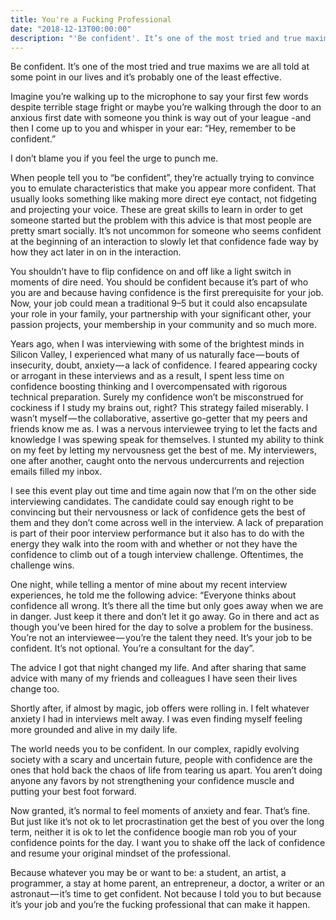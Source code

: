 ```yaml
---
title: You're a Fucking Professional
date: "2018-12-13T00:00:00"
description: "'Be confident'. It’s one of the most tried and true maxims we are all told at some point in our lives and it’s probably one of the least effective."
---
```


Be confident. It’s one of the most tried and true maxims we are all told at some point in our lives and it’s probably one of the least effective.

Imagine you’re walking up to the microphone to say your first few words despite terrible stage fright or maybe you’re walking through the door to an anxious first date with someone you think is way out of your league -and then I come up to you and whisper in your ear: “Hey, remember to be confident.”

I don’t blame you if you feel the urge to punch me.

When people tell you to “be confident”, they’re actually trying to convince you to emulate characteristics that make you appear more confident. That usually looks something like making more direct eye contact, not fidgeting and projecting your voice. These are great skills to learn in order to get someone started but the problem with this advice is that most people are pretty smart socially. It’s not uncommon for someone who seems confident at the beginning of an interaction to slowly let that confidence fade way by how they act later in on in the interaction.

You shouldn’t have to flip confidence on and off like a light switch in moments of dire need. You should be confident because it’s part of who you are and because having confidence is the first prerequisite for your job. Now, your job could mean a traditional 9–5 but it could also encapsulate your role in your family, your partnership with your significant other, your passion projects, your membership in your community and so much more.

Years ago, when I was interviewing with some of the brightest minds in Silicon Valley, I experienced what many of us naturally face — bouts of insecurity, doubt, anxiety — a lack of confidence. I feared appearing cocky or arrogant in these interviews and as a result, I spent less time on confidence boosting thinking and I overcompensated with rigorous technical preparation. Surely my confidence won’t be misconstrued for cockiness if I study my brains out, right? This strategy failed miserably. I wasn’t myself — the collaborative, assertive go-getter that my peers and friends know me as. I was a nervous interviewee trying to let the facts and knowledge I was spewing speak for themselves. I stunted my ability to think on my feet by letting my nervousness get the best of me. My interviewers, one after another, caught onto the nervous undercurrents and rejection emails filled my inbox.

I see this event play out time and time again now that I’m on the other side interviewing candidates. The candidate could say enough right to be convincing but their nervousness or lack of confidence gets the best of them and they don’t come across well in the interview. A lack of preparation is part of their poor interview performance but it also has to do with the energy they walk into the room with and whether or not they have the confidence to climb out of a tough interview challenge. Oftentimes, the challenge wins.

One night, while telling a mentor of mine about my recent interview experiences, he told me the following advice: “Everyone thinks about confidence all wrong. It’s there all the time but only goes away when we are in danger. Just keep it there and don’t let it go away. Go in there and act as though you’ve been hired for the day to solve a problem for the business. You’re not an interviewee — you’re the talent they need. It’s your job to be confident. It’s not optional. You’re a consultant for the day”.

The advice I got that night changed my life. And after sharing that same advice with many of my friends and colleagues I have seen their lives change too.

Shortly after, if almost by magic, job offers were rolling in. I felt whatever anxiety I had in interviews melt away. I was even finding myself feeling more grounded and alive in my daily life.

The world needs you to be confident. In our complex, rapidly evolving society with a scary and uncertain future, people with confidence are the ones that hold back the chaos of life from tearing us apart. You aren’t doing anyone any favors by not strengthening your confidence muscle and putting your best foot forward.

Now granted, it’s normal to feel moments of anxiety and fear. That’s fine. But just like it’s not ok to let procrastination get the best of you over the long term, neither it is ok to let the confidence boogie man rob you of your confidence points for the day. I want you to shake off the lack of confidence and resume your original mindset of the professional.

Because whatever you may be or want to be: a student, an artist, a programmer, a stay at home parent, an entrepreneur, a doctor, a writer or an astronaut — it’s time to get confident. Not because I told you to but because it’s your job and you’re the fucking professional that can make it happen.